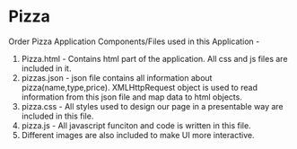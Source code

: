 # Pizza
Order Pizza Application
Components/Files used in this Application -
1. Pizza.html - Contains html part of the application. All css and js files are included in it.
2. pizzas.json - json file contains all information about pizza(name,type,price). XMLHttpRequest object is used to read information from this json file and map data to html objects.
3. pizza.css - All styles used to design our page in a presentable way are included in this file.
4. pizza.js - All javascript funciton and code is written in this file.
5. Different images are also included to make UI more interactive.
